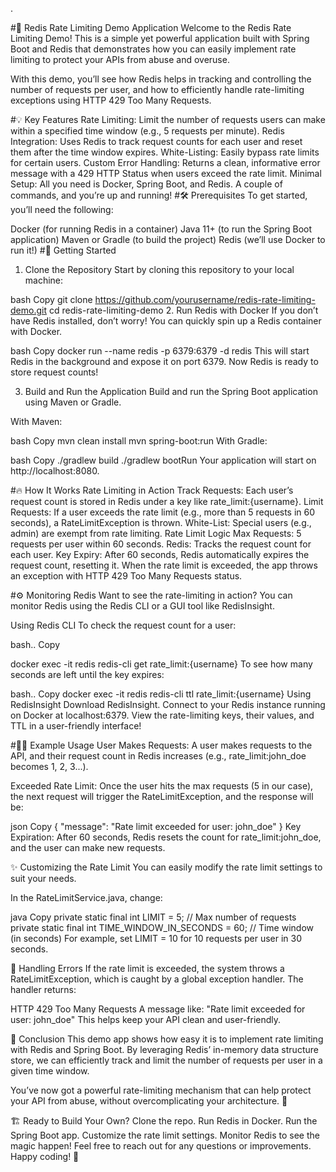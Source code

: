 .

#🚀 Redis Rate Limiting Demo Application
Welcome to the Redis Rate Limiting Demo! This is a simple yet powerful application built with Spring Boot and Redis that demonstrates how you can easily implement rate limiting to protect your APIs from abuse and overuse.

With this demo, you’ll see how Redis helps in tracking and controlling the number of requests per user, and how to efficiently handle rate-limiting exceptions using HTTP 429 Too Many Requests.

#💡 Key Features
Rate Limiting: Limit the number of requests users can make within a specified time window (e.g., 5 requests per minute).
Redis Integration: Uses Redis to track request counts for each user and reset them after the time window expires.
White-Listing: Easily bypass rate limits for certain users.
Custom Error Handling: Returns a clean, informative error message with a 429 HTTP Status when users exceed the rate limit.
Minimal Setup: All you need is Docker, Spring Boot, and Redis. A couple of commands, and you’re up and running!
#🛠 Prerequisites
To get started, you’ll need the following:

Docker (for running Redis in a container)
Java 11+ (to run the Spring Boot application)
Maven or Gradle (to build the project)
Redis (we’ll use Docker to run it!)
#🚀 Getting Started
1. Clone the Repository
Start by cloning this repository to your local machine:

bash
Copy
git clone https://github.com/yourusername/redis-rate-limiting-demo.git
cd redis-rate-limiting-demo
2. Run Redis with Docker
If you don’t have Redis installed, don’t worry! You can quickly spin up a Redis container with Docker.

bash
Copy
docker run --name redis -p 6379:6379 -d redis
This will start Redis in the background and expose it on port 6379. Now Redis is ready to store request counts!

3. Build and Run the Application
Build and run the Spring Boot application using Maven or Gradle.

With Maven:

bash
Copy
mvn clean install
mvn spring-boot:run
With Gradle:

bash
Copy
./gradlew build
./gradlew bootRun
Your application will start on http://localhost:8080.

#🔥 How It Works
Rate Limiting in Action
Track Requests: Each user’s request count is stored in Redis under a key like rate_limit:{username}.
Limit Requests: If a user exceeds the rate limit (e.g., more than 5 requests in 60 seconds), a RateLimitException is thrown.
White-List: Special users (e.g., admin) are exempt from rate limiting.
Rate Limit Logic
Max Requests: 5 requests per user within 60 seconds.
Redis: Tracks the request count for each user.
Key Expiry: After 60 seconds, Redis automatically expires the request count, resetting it.
When the rate limit is exceeded, the app throws an exception with HTTP 429 Too Many Requests status.

#⚙️ Monitoring Redis
Want to see the rate-limiting in action? You can monitor Redis using the Redis CLI or a GUI tool like RedisInsight.

Using Redis CLI
To check the request count for a user:

bash..
Copy

docker exec -it redis redis-cli get rate_limit:{username}
To see how many seconds are left until the key expires:

bash..
Copy
docker exec -it redis redis-cli ttl rate_limit:{username}
Using RedisInsight
Download RedisInsight.
Connect to your Redis instance running on Docker at localhost:6379.
View the rate-limiting keys, their values, and TTL in a user-friendly interface!

#🧑‍💻 Example Usage
User Makes Requests: A user makes requests to the API, and their request count in Redis increases (e.g., rate_limit:john_doe becomes 1, 2, 3...).

Exceeded Rate Limit: Once the user hits the max requests (5 in our case), the next request will trigger the RateLimitException, and the response will be:

json
Copy
{
  "message": "Rate limit exceeded for user: john_doe"
}
Key Expiration: After 60 seconds, Redis resets the count for rate_limit:john_doe, and the user can make new requests.

✨ Customizing the Rate Limit
You can easily modify the rate limit settings to suit your needs.

In the RateLimitService.java, change:

java
Copy
private static final int LIMIT = 5; // Max number of requests
private static final int TIME_WINDOW_IN_SECONDS = 60; // Time window (in seconds)
For example, set LIMIT = 10 for 10 requests per user in 30 seconds.

🔧 Handling Errors
If the rate limit is exceeded, the system throws a RateLimitException, which is caught by a global exception handler. The handler returns:

HTTP 429 Too Many Requests
A message like: "Rate limit exceeded for user: john_doe"
This helps keep your API clean and user-friendly.

🎨 Conclusion
This demo app shows how easy it is to implement rate limiting with Redis and Spring Boot. By leveraging Redis’ in-memory data structure store, we can efficiently track and limit the number of requests per user in a given time window.

You’ve now got a powerful rate-limiting mechanism that can help protect your API from abuse, without overcomplicating your architecture. 🚀

🏗️ Ready to Build Your Own?
Clone the repo.
Run Redis in Docker.
Run the Spring Boot app.
Customize the rate limit settings.
Monitor Redis to see the magic happen!
Feel free to reach out for any questions or improvements. Happy coding! 🚀

